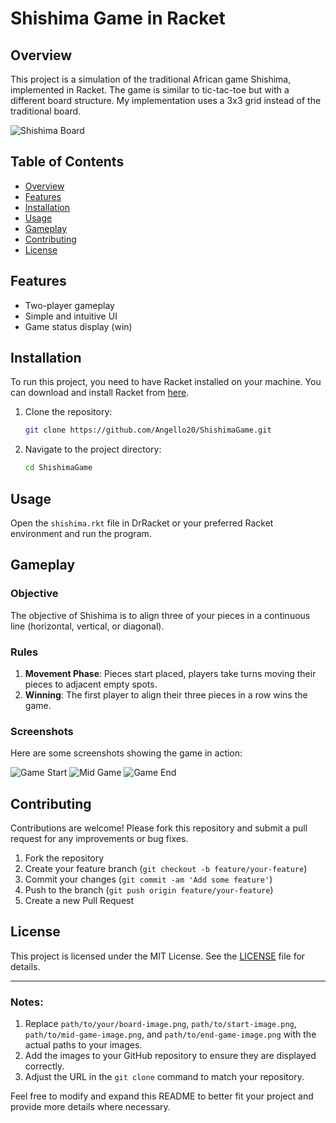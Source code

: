 
# Shishima Game in Racket

## Overview

This project is a simulation of the traditional African game Shishima, implemented in Racket. The game is similar to tic-tac-toe but with a different board structure. My implementation uses a 3x3 grid instead of the traditional board.

![Shishima Board](path/to/your/board-image.png)

## Table of Contents

- [Overview](#overview)
- [Features](#features)
- [Installation](#installation)
- [Usage](#usage)
- [Gameplay](#gameplay)
- [Contributing](#contributing)
- [License](#license)

## Features

- Two-player gameplay
- Simple and intuitive UI
- Game status display (win)

## Installation

To run this project, you need to have Racket installed on your machine. You can download and install Racket from [here](https://racket-lang.org/).

1. Clone the repository:
   ```bash
   git clone https://github.com/Angello20/ShishimaGame.git
   ```

2. Navigate to the project directory:
   ```bash
   cd ShishimaGame
   ```

## Usage

Open the `shishima.rkt` file in DrRacket or your preferred Racket environment and run the program.

## Gameplay

### Objective

The objective of Shishima is to align three of your pieces in a continuous line (horizontal, vertical, or diagonal).

### Rules

1. **Movement Phase**: Pieces start placed, players take turns moving their pieces to adjacent empty spots.
2. **Winning**: The first player to align their three pieces in a row wins the game.

### Screenshots

Here are some screenshots showing the game in action:

![Game Start](path/to/start-image.png)
![Mid Game](path/to/mid-game-image.png)
![Game End](path/to/end-game-image.png)

## Contributing

Contributions are welcome! Please fork this repository and submit a pull request for any improvements or bug fixes.

1. Fork the repository
2. Create your feature branch (`git checkout -b feature/your-feature`)
3. Commit your changes (`git commit -am 'Add some feature'`)
4. Push to the branch (`git push origin feature/your-feature`)
5. Create a new Pull Request

## License

This project is licensed under the MIT License. See the [LICENSE](LICENSE) file for details.

---

### Notes:

1. Replace `path/to/your/board-image.png`, `path/to/start-image.png`, `path/to/mid-game-image.png`, and `path/to/end-game-image.png` with the actual paths to your images.
2. Add the images to your GitHub repository to ensure they are displayed correctly.
3. Adjust the URL in the `git clone` command to match your repository.

Feel free to modify and expand this README to better fit your project and provide more details where necessary.
